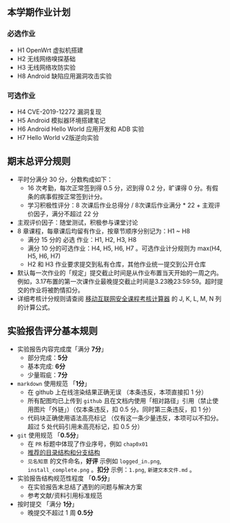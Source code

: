 ## 本学期作业计划

### 必选作业

* H1 OpenWrt 虚拟机搭建
* H2 无线网络嗅探基础
* H3 无线网络攻防实验
* H8 Android 缺陷应用漏洞攻击实验

### 可选作业

* H4 CVE-2019-12272 漏洞复现
* H5 Android 模拟器环境搭建笔记
* H6 Android Hello World 应用开发和 ADB 实验
* H7 Hello World v2版逆向实验

## 期末总评分规则

* 平时分满分 30 分，分数构成如下：
    * 16 次考勤，每次正常签到得 0.5 分，迟到得 0.2 分，旷课得 0 分。有假条的病事假按正常签到计分。
    * 学习积极性评分：8 次课后作业总得分 / 8次课后作业满分 * 22 + 主观评价因子，满分不超过 22 分
* 主观评价因子：随堂测试，积极参与课堂讨论
* 8 章课程，每章课后均留有作业，按章节顺序分别记为：H1 ~ H8
    * 满分 15 分的 必选 作业：H1, H2, H3, H8
    * 满分 10 分的可选作业：H4, H5, H6, H7 。可选作业计分规则为 max(H4, H5, H6, H7)
    * H2 和 H3 作业要求提交到私有仓库，其他作业统一提交到公开仓库
* 默认每一次作业的「规定」提交截止时间是从作业布置当天开始的一周之内。例如，3.17布置的第一次课作业最晚提交截止时间是3.23晚23:59:59。超时提交的作业将被酌情扣分。
* 详细考核计分规则请查阅 [移动互联网安全课程考核计算器](https://docs.qq.com/sheet/DVW10VXFxVmFlV0hK) 的 J, K, L, M, N 列的计算公式。

## 实验报告评分基本规则

* 实验报告内容完成度「满分 **7分**」
    * 部分完成：**5分**
    * 基本完成: **6分**
    * 少量瑕疵：**7分**
* `markdown` 使用规范 「**1分**」
    * 在 github 上在线渲染结果正确无误 （本条违反，本项直接扣 1 分）
    * 所有配图均已上传到 `github` 且在文档内使用「相对路径」引用（禁止使用图片「外链」）（仅本条违反，扣 0.5 分。同时第三条违反，扣 1 分）
    * 代码块正确使用语法高亮标记 （仅有这一条少量违反，本项可以不扣分。超过 5 处代码引用未高亮标记，扣 0.5 分）
* `git` 使用规范 「**0.5分**」
    * 在 `PR` 标题中体现了作业序号，例如 `chap0x01`
    * [推荐的目录结构和分支结构](https://c4pr1c3.github.io/cuc-ns/chap0x01/exp.html)
    * `见名知意` 的文件命名，**好评** 示例如 `logged_in.png`, `install_complete.png` 。**扣分** 示例：`1.png`, `新建文本文件.md` 。
* 实验报告结构规范性程度 「**0.5分**」
    * 在实验报告末总结了遇到的问题与解决方案
    * 参考文献/资料引用标准规范
* 按时提交 「满分 **1分**」
    * 晚提交不超过 1 周 **0.5分**

